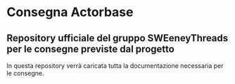 # Consegna Actorbase 
## Repository ufficiale del gruppo SWEeneyThreads per le consegne previste dal progetto

In questa repository verrà caricata tutta la documentazione necessaria per le consegne.
